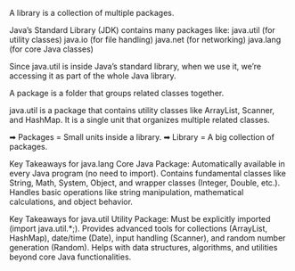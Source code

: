 A library is a collection of multiple packages.

Java’s Standard Library (JDK) contains many packages like:
java.util (for utility classes)
java.io (for file handling)
java.net (for networking)
java.lang (for core Java classes)

Since java.util is inside Java’s standard library, when we use it, we’re accessing it as part of the whole Java library.

A package is a folder that groups related classes together.

java.util is a package that contains utility classes like ArrayList, Scanner, and HashMap.
It is a single unit that organizes multiple related classes.

➡ Packages = Small units inside a library.
➡ Library = A big collection of packages.

Key Takeaways for java.lang
Core Java Package: Automatically available in every Java program (no need to import).
Contains fundamental classes like String, Math, System, Object, and wrapper classes (Integer, Double, etc.).
Handles basic operations like string manipulation, mathematical calculations, and object behavior.

Key Takeaways for java.util
Utility Package: Must be explicitly imported (import java.util.\*;).
Provides advanced tools for collections (ArrayList, HashMap), date/time (Date), input handling (Scanner), and random number generation (Random).
Helps with data structures, algorithms, and utilities beyond core Java functionalities.
